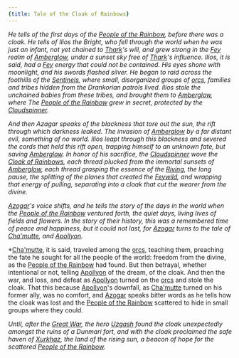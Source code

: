 ```yaml
---
{title: Tale of the Cloak of Rainbows}
---
```

*He tells of the first days of the [People of the Rainbow](<../../../groups/orc-hordes/people-of-the-rainbow.md>), before there was a cloak. He tells of Ilios the Bright, who fell through the world when he was just an infant, not yet chained to [Thark](<../../../gods-and-religions/gods/embodied-gods/thark.md>)'s will, and grew strong in the [Fey](<../../../species/extraplanar/fey.md>) realm of [Amberglow](<../../../gazetteer/extraplanar/feywild/amberglow/amberglow.md>), under a sunset sky free of [Thark](<../../../gods-and-religions/gods/embodied-gods/thark.md>)'s influence. Ilios, it is said, had a [Fey](<../../../species/extraplanar/fey.md>) energy that could not be contained. His eyes shone with moonlight, and his swords flashed silver. He began to raid across the foothills of the [Sentinels](<../../../gazetteer/sentinel-range.md>), where small, disorganized groups of [orcs](<../../../species/orcs.md>), families and tribes hidden from the Drankorian patrols lived. Ilios stole the unchained babies from these tribes, and brought them to [Amberglow](<../../../gazetteer/extraplanar/feywild/amberglow/amberglow.md>), where The [People of the Rainbow](<../../../groups/orc-hordes/people-of-the-rainbow.md>) grew in secret, protected by the [Cloudspinner](<../../../people/extraplanar-powers/archfey/cloudspinner.md>).* 

*And then Azagar speaks of the blackness that tore out the sun, the rift through which darkness leaked. The invasion of [Amberglow](<../../../gazetteer/extraplanar/feywild/amberglow/amberglow.md>) by a far distant evil, something of no world. Ilios leapt through this blackness and severed the cords that held this rift open, trapping himself to an unknown fate, but saving [Amberglow](<../../../gazetteer/extraplanar/feywild/amberglow/amberglow.md>). In honor of his sacrifice, the [Cloudspinner](<../../../people/extraplanar-powers/archfey/cloudspinner.md>) wove the [Cloak of Rainbows](<../../../things/artifacts-of-power/cloak-of-rainbows.md>), each thread plucked from the immortal sunsets of [Amberglow](<../../../gazetteer/extraplanar/feywild/amberglow/amberglow.md>), each thread grasping the essence of the [Riving](<../../../events/ancient/riving.md>), the long pause, the splitting of the planes that created the [Feywild](<../../../cosmology/feywild.md>), and wrapping that energy of pulling, separating into a cloak that cut the wearer from the divine.*

*[Azogar](<../../../people/orcs/azogar.md>)'s voice shifts, and he tells the story of the days in the world when the [People of the Rainbow](<../../../groups/orc-hordes/people-of-the-rainbow.md>) ventured forth, the quiet days, living lives of fields and flowers. In the story of their history, this was a remembered time of peace and happiness, but it could not last, for [Azogar](<../../../people/orcs/azogar.md>) turns to the tale of [Cha'mutte](<../../../people/extraplanar-powers/cha-mutte.md>), and [Apollyon](<../../../people/historical-figures/drankorian-emperors/apollyon.md>).* 

*[Cha'mutte](<../../../people/extraplanar-powers/cha-mutte.md>), it is said, traveled among the [orcs](<../../../species/orcs.md>), teaching them, preaching the fate he sought for all the people of the world: freedom from the divine, as the [People of the Rainbow](<../../../groups/orc-hordes/people-of-the-rainbow.md>) had found. But then betrayal, whether intentional or not, telling [Apollyon](<../../../people/historical-figures/drankorian-emperors/apollyon.md>) of the dream, of the cloak. And then the war, and loss, and defeat as [Apollyon](<../../../people/historical-figures/drankorian-emperors/apollyon.md>) turned on the [orcs](<../../../species/orcs.md>) and stole the cloak. That this because [Apollyon](<../../../people/historical-figures/drankorian-emperors/apollyon.md>)'s downfall, as [Cha'mutte](<../../../people/extraplanar-powers/cha-mutte.md>) turned on his former ally, was no comfort, and [Azogar](<../../../people/orcs/azogar.md>) speaks bitter words as he tells how the cloak was lost and the [People of the Rainbow](<../../../groups/orc-hordes/people-of-the-rainbow.md>) scattered to hide in small groups where they could. 

*Until, after the [Great War](<../../../events/1500s/great-war.md>), the hero [Uzgash](<../../../people/orcs/uzgash.md>) found the cloak unexpectedly amongst the ruins of a Dunmari fort, and with the cloak proclaimed the safe haven of [Xurkhaz](<../../../gazetteer/upper-istaros/xurkhaz/xurkhaz.md>), the land of the rising sun, a beacon of hope for the scattered [People of the Rainbow](<../../../groups/orc-hordes/people-of-the-rainbow.md>).* 